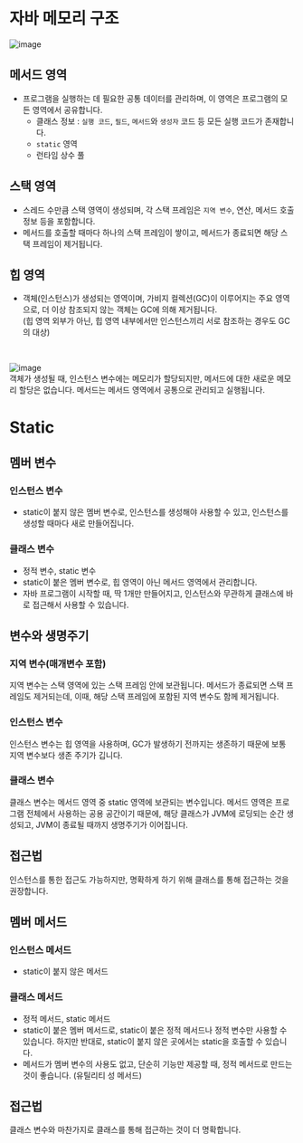 # 자바 메모리 구조

![image](https://github.com/yonghyeonpark/Java-Study/assets/126778700/d473c663-9158-4fe7-8b11-ef63feee09e7)

## 메서드 영역

- 프로그램을 실행하는 데 필요한 공통 데이터를 관리하며, 이 영역은 프로그램의 모든 영역에서 공유합니다.
  - 클래스 정보 : `실행 코드`, `필드`, `메서드`와 `생성자` 코드 등 모든 실행 코드가 존재합니다.
  - `static` 영역
  - 런타임 상수 풀

## 스택 영역

- 스레드 수만큼 스택 영역이 생성되며, 각 스택 프레임은 `지역 변수`, 연산, 메서드 호출 정보 등을 포함합니다.
- 메서드를 호출할 때마다 하나의 스택 프레임이 쌓이고, 메서드가 종료되면 해당 스택 프레임이 제거됩니다.

## 힙 영역

- 객체(인스턴스)가 생성되는 영역이며, 가비지 컬렉션(GC)이 이루어지는 주요 영역으로, 더 이상 참조되지 않는 객체는 GC에 의해 제거됩니다.<br>(힙 영역 외부가 아닌, 힙 영역 내부에서만 인스턴스끼리 서로 참조하는 경우도 GC의 대상)

<br>

![image](https://github.com/yonghyeonpark/Java-Study/assets/126778700/56e865aa-4586-4add-9a03-845d0ca430eb)
<br>객체가 생성될 때, 인스턴스 변수에는 메모리가 할당되지만, 메서드에 대한 새로운 메모리 할당은 없습니다. 
메서드는 메서드 영역에서 공통으로 관리되고 실행됩니다.
<br>

# Static

## 멤버 변수

### 인스턴스 변수

- static이 붙지 않은 멤버 변수로, 인스턴스를 생성해야 사용할 수 있고, 인스턴스를 생성할 때마다 새로 만들어집니다.

### 클래스 변수

- 정적 변수, static 변수
- static이 붙은 멤버 변수로, 힙 영역이 아닌 메서드 영역에서 관리합니다.
- 자바 프로그램이 시작할 때, 딱 1개만 만들어지고, 인스턴스와 무관하게 클래스에 바로 접근해서 사용할 수 있습니다.

## 변수와 생명주기

### 지역 변수(매개변수 포함)

지역 변수는 스택 영역에 있는 스택 프레임 안에 보관됩니다. 메서드가 종료되면 스택 프레임도 제거되는데, 이때, 해당 스택 프레임에 포함된 지역 변수도 함께 제거됩니다.

### 인스턴스 변수

인스턴스 변수는 힙 영역을 사용하며, GC가 발생하기 전까지는 생존하기 때문에 보통 지역 변수보다 생존 주기가 깁니다.

### 클래스 변수

클래스 변수는 메서드 영역 중 static 영역에 보관되는 변수입니다. 메서드 영역은 프로그램 전체에서 사용하는 공용 공간이기 때문에, 해당 클래스가 JVM에 로딩되는 순간 생성되고, JVM이 종료될 때까지 생명주기가 이어집니다.

## 접근법

인스턴스를 통한 접근도 가능하지만, 명확하게 하기 위해 클래스를 통해 접근하는 것을 권장합니다.


## 멤버 메서드

### 인스턴스 메서드

- static이 붙지 않은 메서드

### 클래스 메서드

- 정적 메서드, static 메서드
- static이 붙은 멤버 메서드로, static이 붙은 정적 메서드나 정적 변수만 사용할 수 있습니다. 하지만 반대로, static이 붙지 않은 곳에서는 static을 호출할 수 있습니다.
- 메서드가 멤버 변수의 사용도 없고, 단순히 기능만 제공할 때, 정적 메서드로 만드는 것이 좋습니다. (유틸리티 성 메서드)

## 접근법

클래스 변수와 마찬가지로 클래스를 통해 접근하는 것이 더 명확합니다.